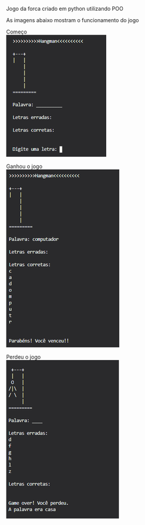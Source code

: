 Jogo da forca criado em python utilizando POO

As imagens abaixo mostram o funcionamento do jogo

Começo<br>
<img src="images/hangman1.PNG">
<br>

Ganhou o jogo <br>
<img src="images/hangman2.PNG">
<br>

Perdeu o jogo<br>
<img src="images/hangman3.PNG">
